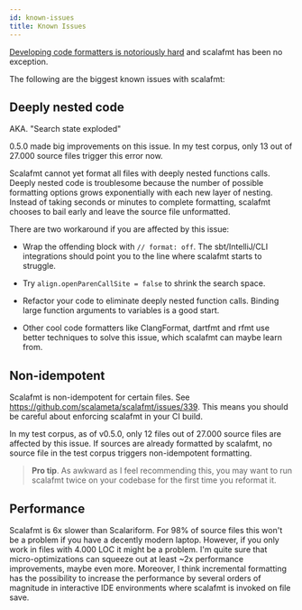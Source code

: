 ```yaml
---
id: known-issues
title: Known Issues
---
```


[Developing code formatters is notoriously hard](http://journal.stuffwithstuff.com/2015/09/08/the-hardest-program-ive-ever-written/)
and scalafmt has been no exception.

The following are the biggest known issues with scalafmt:

## Deeply nested code

AKA. "Search state exploded"

0.5.0 made big improvements on this issue. In my test corpus, only 13 out of
27.000 source files trigger this error now.

Scalafmt cannot yet format all files with deeply nested functions calls. Deeply
nested code is troublesome because the number of possible formatting options
grows exponentially with each new layer of nesting. Instead of taking seconds or
minutes to complete formatting, scalafmt chooses to bail early and leave the
source file unformatted.

There are two workaround if you are affected by this issue:

- Wrap the offending block with `// format: off`. The sbt/IntelliJ/CLI
  integrations should point you to the line where scalafmt starts to struggle.

- Try `align.openParenCallSite = false` to shrink the search space.

- Refactor your code to eliminate deeply nested function calls. Binding large
  function arguments to variables is a good start.

- Other cool code formatters like ClangFormat, dartfmt and rfmt use better
  techniques to solve this issue, which scalafmt can maybe learn from.

## Non-idempotent

Scalafmt is non-idempotent for certain files. See
https://github.com/scalameta/scalafmt/issues/339. This means you should be
careful about enforcing scalafmt in your CI build.

In my test corpus, as of v0.5.0, only 12 files out of 27.000 source files are
affected by this issue. If sources are already formatted by scalafmt, no source
file in the test corpus triggers non-idempotent formatting.

> **Pro tip**. As awkward as I feel recommending this, you may want to run
> scalafmt twice on your codebase for the first time you reformat it.

## Performance

Scalafmt is 6x slower than Scalariform. For 98% of source files this won't be a
problem if you have a decently modern laptop. However, if you only work in files
with 4.000 LOC it might be a problem. I'm quite sure that micro-optimizations
can squeeze out at least ~2x performance improvements, maybe even more.
Moreover, I think incremental formatting has the possibility to increase the
performance by several orders of magnitude in interactive IDE environments where
scalafmt is invoked on file save.

